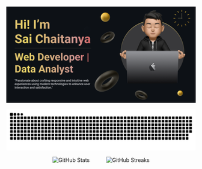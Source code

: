 
![Banner](https://github.com/saichaitanya10/saichaitanya10/blob/main/github%20banner.png?raw=true)


<!-- Game -->
<div align="center">
    <picture>
        <source media="(prefers-color-scheme: dark)" srcset="https://raw.githubusercontent.com/platane/platane/output/github-contribution-grid-snake-dark.svg">
        <source media="(prefers-color-scheme: light)" srcset="https://raw.githubusercontent.com/platane/platane/output/github-contribution-grid-snake.svg">
        <img alt="github contribution grid snake animation" src="https://raw.githubusercontent.com/platane/platane/output/github-contribution-grid-snake.svg">
    </picture>
</div>



<!-- GitHub Stats and Streaks -->
<p align="center">
  <img src="https://github-readme-stats.vercel.app/api?username=saichaitanya10&show_icons=true&locale=en" alt="GitHub Stats" style="margin-right: 20px;" width="48%" />
  <img src="https://github-readme-streak-stats.herokuapp.com/?user=saichaitanya10" alt="GitHub Streaks" style="margin-left: 20px;" width="48%" />
</p>
